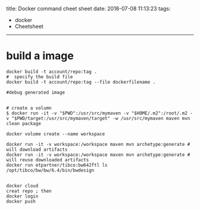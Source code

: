 title: Docker command cheet sheet
date: 2018-07-08 11:13:23
tags:
- docker
- Cheetsheet
---



# build a image


```shell
docker build -t account/repo:tag .
#  specify the build file
docker build -t account/repo:tag --file dockerfilename .

#debug generated image


# create a volumn
$ docker run -it -v "$PWD":/usr/src/mymaven -v "$HOME/.m2":/root/.m2 -v "$PWD/target:/usr/src/mymaven/target" -w /usr/src/mymaven maven mvn clean package  

docker volume create --name workspace

docker run -it -v workspace:/workspace maven mvn archetype:generate # will download artifacts
docker run -it -v workspace:/workspace maven mvn archetype:generate # will reuse downloaded artifacts
docker run etpartner/tibco:bw642ftl ls /opt/tibco/bw/bw/6.4/bin/bwdesign


docker cloud
creat repo ; then
docker login
docker push
```
